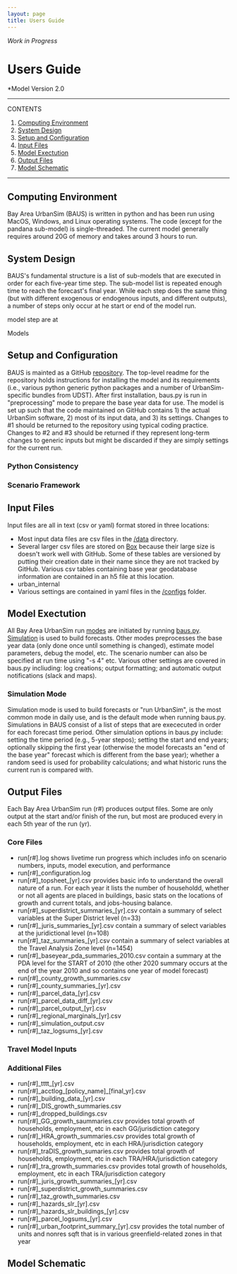 ```yaml
---
layout: page
title: Users Guide
---
```


*Work in Progress*

# Users Guide

*Model Version 2.0


---
CONTENTS
 
1. [Computing Environment](#computing-environment)
2. [System Design](#system-design)
3. [Setup and Configuration](#setup-and-configuration)
4. [Input Files](#input-files)
5. [Model Exectution](#model-exectution)
6. [Output Files](#output-files)
7. [Model Schematic](#model-schematic)

---

## Computing Environment
Bay Area UrbanSim (BAUS) is written in python and has been run using MacOS, Windows, and Linux operating systems. The code (except for the pandana sub-model) is single-threaded. The current model generally requires around 20G of memory and takes around 3 hours to run.

## System Design
BAUS's fundamental structure is a list of sub-models that are executed in order for each five-year time step. The sub-model list is repeated enough time to reach the forecast's final year. While each step does the same thing (but with different exogenous or endogenous inputs, and different outputs), a number of steps only occur at he start or end of the model run.

model step are at

Models


## Setup and Configuration
BAUS is mainted as a GitHub [repository](https://github.com/BayAreaMetro/bayarea_urbansim). The top-level readme for the repository holds instructions for installing the model and its requirements (i.e., various python generic python packages and a number of UrbanSim-specific bundles from UDST). After first installation, baus.py is run in "preprocessing" mode to prepare the base year data for use. The model is set up such that the code maintained on GitHub contains 1) the actual UrbanSim software, 2) most of its input data, and 3) its settings. Changes to #1 should be returned to the repository using typical coding practice. Changes to #2 and #3 should be returned if they represent long-term changes to generic inputs but might be discarded if they are simply settings for the current run.

### Python Consistency

### Scenario Framework

## Input Files
Input files are all in text (csv or yaml) format stored in three locations:
* Most input data files are csv files in the [/data](https://github.com/BayAreaMetro/bayarea_urbansim/tree/master/data) directory.
* Several larger csv files are stored on [Box](https://mtcdrive.box.com/s/3cr52b8ccx1l1e59l1zvrud6srmsg0yc) because their large size is doesn't work well with GitHub. Some of these tables are versioned by putting their creation date in their name since they are not tracked by GitHub. Various csv tables containing base year geodatabase information are contained in an h5 file at this location.
* urban_internal
* Various settings are contained in yaml files in the [/configs](https://github.com/BayAreaMetro/bayarea_urbansim/tree/master/configs) folder.

## Model Exectution
All Bay Area UrbanSim run [modes](https://github.com/BayAreaMetro/bayarea_urbansim/blob/4166c25a798f2b8d045546e5b6cef45a5ca9fa4c/baus.py#L244) are initiated by running [baus.py](https://github.com/BayAreaMetro/bayarea_urbansim/blob/master/baus.py). [Simulation](https://github.com/BayAreaMetro/bayarea_urbansim/blob/4166c25a798f2b8d045546e5b6cef45a5ca9fa4c/baus.py#L263) is used to build forecasts. Other modes preprocesses the base year data (only done once until something is changed), estimate model parameters, debug the model, etc. The scenario number can also be specified at run time using "-s 4" etc. Various other settings are covered in baus.py incliuding: log creations; output formatting; and automatic output notifications (slack and maps).

### Simulation Mode
Simulation mode is used to build forecasts or "run UrbanSim", is the most common mode in daily use, and is the default mode when running baus.py. Simulations in BAUS consist of a list of steps that are exececuted in order for each forecast time period. Other simulation options in baus.py include: setting the time period (e.g., 5-year stepos); setting the start and end years; optionally skipping the first year (otherwise the model forecasts an "end of the base year" forecast which is different from the base year); whether a random seed is used for probability calculations; and what historic runs the current run is compared with. 

## Output Files
Each Bay Area UrbanSim run (r#) produces output files. Some are only output at the start and/or finish of the run, but most are produced every in each 5th year of the run (yr). 

### Core Files
* run[r#].log shows livetime run progress which includes info on scenario numbers, inputs, model execution, and performance
* run[r#]\_configuration.log
* run[r#]\_topsheet\_[yr].csv provides basic info to understand the overall nature of a run. For each year it lists the number of householdd, whether or not all agents are placed in buildings, basic stats on the locations of growth and current totals, and jobs-housing balance.
* run[r#]\_superdistrict_summaries\_[yr].csv contain a summary of select variables at the Super District level (n=33)
* run[r#]\_juris_summaries\_[yr].csv contain a summary of select variables at the juridictional level (n=108)
* run[r#]\_taz_summaries\_[yr].csv contain a summary of select variables at the Travel Analysis Zone level (n=1454)
* run[r#]\_baseyear\_pda_summaries\_2010.csv contain a summary at the PDA level for the START of 2010 (the other 2020 summary occurs at the end of the year 2010 and so contains one year of model forecast)
* run[r#]\_county_growth_summaries.csv
* run[r#]\_county_summaries\_[yr].csv
* run[r#]\_parcel_data\_[yr].csv
* run[r#]\_parcel_data_diff\_[yr].csv
* run[r#]\_parcel_output\_[yr].csv
* run[r#]\_regional_marginals\_[yr].csv
* run[r#]\_simulation_output.csv
* run[r#]\_taz_logsums\_[yr].csv

### Travel Model Inputs

### Additional Files
* run[r#]\_tttt\_[yr].csv
* run[r#]\_acctlog\_[policy_name]\_[final_yr].csv
* run[r#]\_building_data\_[yr].csv
* run[r#]\_DIS_growth_summaries.csv
* run[r#]\_dropped_buildings.csv
* run[r#]\_GG_growth_saummaries.csv provides total growth of households, employment, etc in each GG/jurisdiction category
* run[r#]\_HRA_growth_summaries.csv provides total growth of households, employment, etc in each HRA/jurisdiction category
* run[r#]\_traDIS_growth_sumaries.csv provides total growth of households, employment, etc in each TRA/HRA/jurisdiction category
* run[r#]\_tra_growth_summaries.csv provides total growth of households, employment, etc in each TRA/jurisdiction category
* run[r#]\_juris_growth_summaries\_[yr].csv
* run[r#]\_superdistrict_growth_summaries.csv
* run[r#]\_taz_growth_summaries.csv
* run[r#]\_hazards_slr\_[yr].csv
* run[r#]\_hazards_slr_buildings\_[yr].csv
* run[r#]\_parcel_logsums\_[yr].csv
* run[r#]\_urban_footprint_summary\_[yr].csv provides the total number of units and nonres sqft that is in various greenfield-related zones in that year


## Model Schematic
